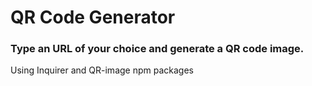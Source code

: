 # QR Code Generator
### Type an URL of your choice and generate a QR code image.
Using Inquirer and QR-image npm packages
